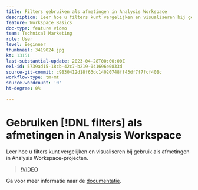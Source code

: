 ```yaml
---
title: Filters gebruiken als afmetingen in Analysis Workspace
description: Leer hoe u filters kunt vergelijken en visualiseren bij gebruik als afmetingen in Analysis Workspace-projecten.
feature: Workspace Basics
doc-type: feature video
team: Technical Marketing
role: User
level: Beginner
thumbnail: 3419024.jpg
kt: 13151
last-substantial-update: 2023-04-28T00:00:00Z
exl-id: 5739ad15-18cb-42c7-b219-041696e0833d
source-git-commit: c9830412d18f63dc14020748ff43df7f7fcf408c
workflow-type: tm+mt
source-wordcount: '0'
ht-degree: 0%

---
```


# Gebruiken [!DNL filters] als afmetingen in Analysis Workspace

Leer hoe u filters kunt vergelijken en visualiseren bij gebruik als afmetingen in Analysis Workspace-projecten.

>[!VIDEO](https://video.tv.adobe.com/v/3419024/?learn=on&quality=12)

Ga voor meer informatie naar de [documentatie](https://experienceleague.adobe.com/docs/analytics-platform/using/cja-components/cja-filters/create-filters.html).
